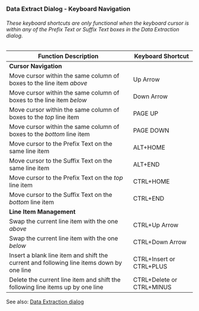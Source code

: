 ### Data Extract Dialog - Keyboard Navigation

###### _These keyboard shortcuts are only functional when the keyboard cursor is within any of the Prefix Text or Suffix Text boxes in the Data Extraction dialog_.

| Function Description | Keyboard Shortcut |
|---|---|
| **Cursor Navigation** |
| Move cursor within the same column of boxes to the line item _above_ | Up Arrow |
| Move cursor within the same column of boxes to the line item _below_ | Down Arrow |
| Move cursor within the same column of boxes to the _top_ line item | PAGE UP |
| Move cursor within the same column of boxes to the _bottom_ line item | PAGE DOWN |
| Move cursor to the Prefix Text on the same line item | ALT+HOME |
| Move cursor to the Suffix Text on the same line item | ALT+END |
| Move cursor to the Prefix Text on the _top_ line item | CTRL+HOME |
| Move cursor to the Suffix Text on the _bottom_ line item | CTRL+END |
| **Line Item Management** |
| Swap the current line item with the one _above_ | CTRL+Up Arrow |
| Swap the current line item with the one _below_ | CTRL+Down Arrow |
| Insert a blank line item and shift the current and following line items down by one line | CTRL+Insert or CTRL+PLUS |
| Delete the current line item and shift the following line items up by one line | CTRL+Delete or CTRL+MINUS |


See also: [Data Extraction dialog](https://github.com/shriprem/FWDataViz/blob/master/docs/data_extract_dialog.md)